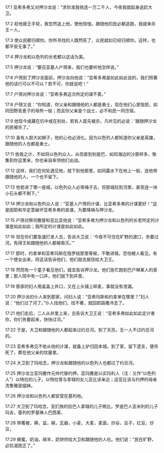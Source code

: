 <a id="1"></a>17:1  亚希多弗又对押沙龙说：“求你准我挑选一万二千人，今夜我就起身追赶大卫。  

<a id="2"></a>17:2  趁他疲乏手软，我忽然追上他，使他惊惶。跟随他的民必都逃跑，我就单杀王一人，  

<a id="3"></a>17:3  使众民都归顺你。你所寻找的人既然死了，众民就如已经归顺你。这样，也都平安无事了。”  

<a id="4"></a>17:4  押沙龙和以色列的长老都以这话为美。  

<a id="5"></a>17:5  押沙龙说：“要召亚基人户筛来，我们也要听他怎样说。”  

<a id="6"></a>17:6  户筛到了押沙龙面前，押沙龙向他说：“亚希多弗是如此如此说的，我们照著他的话行可以不可以？若不可，你就说吧！”　  

<a id="7"></a>17:7  户筛对押沙龙说：“亚希多弗这次所定的谋不善。”  

<a id="8"></a>17:8  户筛又说：“你知道，你父亲和跟随他的人都是勇士，现在他们心里恼怒，如同田野丢崽子的母熊一般；而且你父亲是个战士，必不和民一同住宿。  

<a id="9"></a>17:9  他现今或藏在坑中或在别处，若有人首先被杀，凡听见的必说：‘跟随押沙龙的民被杀了。’  

<a id="10"></a>17:10  虽有人胆大如狮子，他的心也必消化。因为以色列人都知道你父亲是英雄，跟随他的人也都是勇士。  

<a id="11"></a>17:11  依我之计，不如将以色列众人，从但直到别是巴，如同海边的沙那样多，聚集到你这里来，你也亲自率领他们出战。  

<a id="12"></a>17:12  这样，我们在何处遇见他，就下到他那里，如同露水下在地上一般，连他带跟随他的人，一个也不留下。  

<a id="13"></a>17:13  他若进了哪一座城，以色列众人必带绳子去，将那城拉到河里，甚至连一块小石头都不剩下。”  

<a id="14"></a>17:14  押沙龙和以色列众人说：“亚基人户筛的计谋，比亚希多弗的计谋更好！”这是因耶和华定意破坏亚希多弗的良谋，为要降祸与押沙龙。  

<a id="15"></a>17:15  户筛对祭司撒督和亚比亚他说：“亚希多弗为押沙龙和以色列的长老所定的计谋是如此如此；我所定的计谋是如此如此。  

<a id="16"></a>17:16  现在你们要急速打发人去，告诉大卫说：‘今夜不可住在旷野的渡口，务要过河。免得王和跟随他的人都被吞灭。’”  

<a id="17"></a>17:17  那时，约拿单和亚希玛斯在隐罗结那里等候，不敢进城，恐怕被人看见。有一个使女出来，将这话告诉他们，他们就去报信给大卫王。  

<a id="18"></a>17:18  然而有一个童子看见他们，就去告诉押沙龙。他们急忙跑到巴户琳某人的家里；那人院中有一口井，他们就下到井里。  

<a id="19"></a>17:19  那家的妇人用盖盖上井口，又在上头铺上碎麦，事就没有泄漏。  

<a id="20"></a>17:20  押沙龙的仆人来到那家，问妇人说：“亚希玛斯和约拿单在哪里？”妇人说：“他们过了河了。”仆人找他们，找不著，就回耶路撒冷去了。  

<a id="21"></a>17:21  他们走后，二人从井里上来，去告诉大卫王说：“亚希多弗如此如此定计害你，你们务要起来，快快过河。”  

<a id="22"></a>17:22  于是，大卫和跟随他的人都起来过约旦河。到了天亮，无一人不过约旦河的。  

<a id="23"></a>17:23  亚希多弗见不依从他的计谋，就备上驴归回本城。到了家，留下遗言，便吊死了，葬在他父亲的坟墓里。  

<a id="24"></a>17:24  大卫到了玛哈念，押沙龙和跟随他的以色列人也都过了约旦河。  

<a id="25"></a>17:25  押沙龙立亚玛撒作元帅代替约押。亚玛撒是以实玛利人（注：又作“以色列人”）以特拉的儿子。以特拉曾与拿辖的女儿亚比该亲近；这亚比该与约押的母亲洗鲁雅是姐妹。  

<a id="26"></a>17:26  押沙龙和以色列人都安营在基列地。  

<a id="27"></a>17:27  大卫到了玛哈念，亚扪族的拉巴人拿辖的儿子朔比，罗底巴人亚米利的儿子玛吉，基列的罗基琳人巴西莱，  

<a id="28"></a>17:28  带著被，褥，盆，碗，瓦器，小麦，大麦，麦面，炒谷，豆子，红豆，炒豆，  

<a id="29"></a>17:29  蜂蜜，奶油，绵羊，奶饼供给大卫和跟随他的人吃。他们说：“民在旷野，必饥渴困乏了。”  

